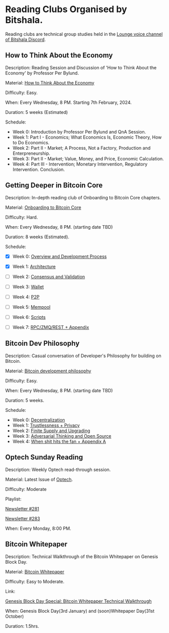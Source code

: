 # Reading Clubs Organised by Bitshala.

Reading clubs are technical group studies held in the [Lounge voice channel of Bitshala Discord](https://discord.gg/atjEPVTdsQ).

## How to Think About the Economy
Description: Reading Session and Discussion of 'How to Think About the Economy' by Professor Per Bylund.

Material: [How to Think About the Economy](https://cdn.mises.org/how_to_think_about_the_economy.pdf)

Difficulty: Easy.

When: Every Wednesday, 8 PM. Starting 7th February, 2024.

Duration: 5 weeks (Estimated)

Schedule:
- Week 0: Introduction by Professor Per Bylund and QnA Session.
- Week 1: Part I - Economics; What Economics Is, Economic Theory, How to Do Economics.
- Week 2: Part II - Market; A Process, Not a Factory, Production and Enterpreneurship.
- Week 3: Part II - Market; Value, Money, and Price, Economic Calculation.
- Week 4: Part III - Intervention; Monetary Intervention, Regulatory Intervention. Conclusion.

## Getting Deeper in Bitcoin Core
Description: In-depth reading club of Onboarding to Bitcoin Core chapters.

Material: [Onboarding to Bitcoin Core](https://bitcoincore.wtf/)

Difficulty: Hard.

When: Every Wednesday, 8 PM. (starting date TBD)

Duration: 8 weeks (Estimated).

Schedule:
 - [x] Week 0: [Overview and Development Process](https://bitcoincore.wtf/#_overview_development_process)
 - [x] Week 1: [Architecture](https://bitcoincore.wtf/#_architecture)
 - [ ] Week 2: [Consensus and Validation](https://bitcoincore.wtf/#_consensus_validation)
 - [ ] Week 3: [Wallet](https://bitcoincore.wtf/#_wallet)
 - [ ] Week 4: [P2P](https://bitcoincore.wtf/#_p2p)
 - [ ] Week 5: [Mempool](https://bitcoincore.wtf/#_mempool)
 - [ ] Week 6: [Scripts](https://bitcoincore.wtf/#_script)
 - [ ] Week 7: [RPC/ZMQ/REST + Appendix](https://bitcoincore.wtf/#_rpc_rest_zmq)


## Bitcoin Dev Philosophy
Description: Casual conversation of Developer's Philosophy for building on Bitcoin.

Material: [Bitcoin development philosophy](https://bitcoindevphilosophy.com/)

Difficulty: Easy.

When: Every Wednesday, 8 PM. (starting date TBD)

Duration: 5 weeks.

Schedule:
 - Week 0: [Decentralization](https://bitcoindevphilosophy.com/#decentralization)
 - Week 1: [Trustlessness + Privacy](https://bitcoindevphilosophy.com/#trustlessness)
 - Week 2: [Finite Supply and Upgrading](https://bitcoindevphilosophy.com/#finitesupply)
 - Week 3: [Adversarial Thinking and Open Source](https://bitcoindevphilosophy.com/#opensource)
 - Week 4: [When shit hits the fan + Appendix A](https://bitcoindevphilosophy.com/#whenshithitsthefan)


## Optech Sunday Reading
Description: Weekly Optech read-through session.

Material: Latest Issue of [Optech](https://bitcoinops.org/).

Difficulty: Moderate

Playlist:

[Newsletter #281](https://www.youtube.com/watch?v=3ykA_diiD2Y)

[Newsletter #283](https://www.youtube.com/watch?v=RqpkTxbmTEM)

When: Every Monday, 8:00 PM.

## Bitcoin Whitepaper
Description: Technical Walkthrough of the Bitcoin Whitepaper on Genesis Block Day.

Material: [Bitcoin Whitepaper](https://bitcoin.org/bitcoin.pdf)

Difficulty: Easy to Moderate.

Link:

[Genesis Block Day Special: Bitcoin Whitepaper Technical Walkthrough](https://www.youtube.com/watch?v=luYYnNsu29A)

When: Genesis Block Day(3rd January) and (soon)Whitepaper Day(31st October)

Duration: 1.5hrs.
